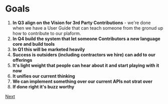 # Goals
1. **In Q3 align on the Vision for 3rd Party Contributions** - we're done when we have a User Guide that can teach
someone from the gronud up how to contribute to our plaform.
2. **In Q4 build the system that let someone Contributors a new language core and build tools**
3. **In Q1 this will be marketed heavily**
4. **Success is outsiders (including contractors we hire) can add to our offerings**
5. **It's light weight that people can hear about it and start playing with it now**
6. **It unifies our current thinking**
7. **We can implement something over our current APIs not strat over**
8. **If done right it's buzz worthy**

[Next](prior-art.md) 
